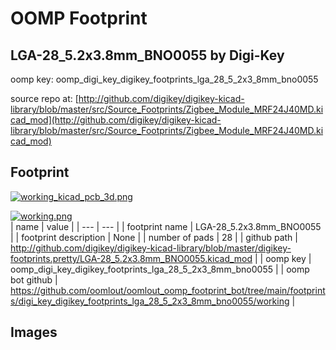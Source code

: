 # OOMP Footprint  
## LGA-28_5.2x3.8mm_BNO0055  by Digi-Key  
  
oomp key: oomp_digi_key_digikey_footprints_lga_28_5_2x3_8mm_bno0055  
  
source repo at: [http://github.com/digikey/digikey-kicad-library/blob/master/src/Source_Footprints/Zigbee_Module_MRF24J40MD.kicad_mod](http://github.com/digikey/digikey-kicad-library/blob/master/src/Source_Footprints/Zigbee_Module_MRF24J40MD.kicad_mod)  
## Footprint  
  
[![working_kicad_pcb_3d.png](working_kicad_pcb_3d_600.png)](working_kicad_pcb_3d.png)  
  
[![working.png](working_600.png)](working.png)  
| name | value | 
| --- | --- | 
| footprint name | LGA-28_5.2x3.8mm_BNO0055 | 
| footprint description | None | 
| number of pads | 28 | 
| github path | http://github.com/digikey/digikey-kicad-library/blob/master/digikey-footprints.pretty/LGA-28_5.2x3.8mm_BNO0055.kicad_mod | 
| oomp key | oomp_digi_key_digikey_footprints_lga_28_5_2x3_8mm_bno0055 | 
| oomp bot github | https://github.com/oomlout/oomlout_oomp_footprint_bot/tree/main/footprints/digi_key_digikey_footprints_lga_28_5_2x3_8mm_bno0055/working | 
## Images  
